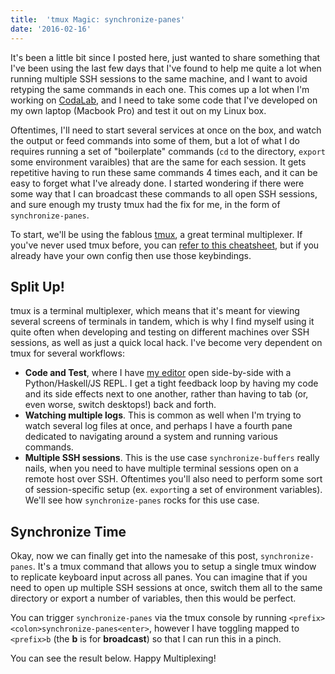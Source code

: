 ```yaml
---
title:  'tmux Magic: synchronize-panes'
date: '2016-02-16'
---
```


It's been a little bit since I posted here, just wanted to share something that I've been using the last few days that
I've found to help me quite a lot when running multiple SSH sessions to the same machine, and I want to avoid retyping
the same commands in each one. This comes up a lot when I'm working on [CodaLab](https://worksheets.codalab.org), and I
need to take some code that I've developed on my own laptop (Macbook Pro) and test it out on my Linux box.

Oftentimes, I'll need to start several services at once on the box, and watch the output or feed commands into some of them, but a
lot of what I do requires running a set of "boilerplate" commands (`cd` to the directory, `export` some environment
varaibles) that are the same for each session. It gets repetitive having to run these same commands 4 times each, and
it can be easy to forget what I've already done. I started wondering if there were some way that I can broadcast these
commands to all open SSH sessions, and sure enough my trusty tmux had the fix for me, in the form of
`synchronize-panes`.

To start, we'll be using the fablous [tmux](https://tmux.github.io/), a great terminal multiplexer. If you've never
used tmux before, you can [refer to this cheatsheet](https://gist.github.com/MohamedAlaa/2961058), but if you already have your own config then use those keybindings.

## Split Up!

tmux is a terminal multiplexer, which means that it's meant for viewing several screens of terminals in
tandem, which is why I find myself using it quite often when developing and testing on different machines over SSH
sessions, as well as just a quick local hack. I've become very dependent on tmux for several workflows:

* **Code and Test**, where I have [my editor](https://github.com/a10y/nvim-config) open
  side-by-side with a Python/Haskell/JS REPL. I get a tight feedback loop by having my code and its side
  effects next to one another, rather than having to tab (or, even worse, switch desktops!) back and forth.
* **Watching multiple logs**. This is common as well when I'm trying to watch several log files at once, and perhaps I
  have a fourth pane dedicated to navigating around a system and running various commands.
* **Multiple SSH sessions**. This is the use case `synchronize-buffers` really nails, when you need to have multiple
  terminal sessions open on a remote host over SSH. Oftentimes you'll also need to perform some sort of
  session-specific setup (ex.  `export`ing a set of environment variables). We'll see how `synchronize-panes` rocks for
  this use case.

## Synchronize Time

Okay, now we can finally get into the namesake of this post, `synchronize-panes`. It's a tmux command that allows you
to setup a single tmux window to replicate keyboard input across all panes. You can imagine that if you need to open up
multiple SSH sessions at once, switch them all to the same directory or export a number of variables, then this would
be perfect.

You can trigger `synchronize-panes` via the tmux console by running `<prefix><colon>synchronize-panes<enter>`, however
I have toggling mapped to `<prefix>b` (the **b** is for **broadcast**) so that I can run this in a pinch.

You can see the result below. Happy Multiplexing!

<script type="text/javascript" src="https://asciinema.org/a/6gtm7uit560w6781ab7bgz2kh.js" id="asciicast-6gtm7uit560w6781ab7bgz2kh" async></script>


